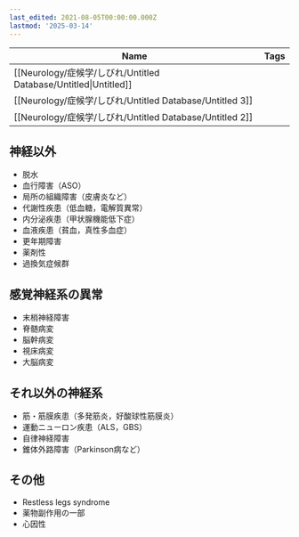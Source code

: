 ```yaml
---
last_edited: 2021-08-05T00:00:00.000Z
lastmod: '2025-03-14'
---
```






  

|Name|Tags|
|---|---|
|[[Neurology/症候学/しびれ/Untitled Database/Untitled\|Untitled]]||
|[[Neurology/症候学/しびれ/Untitled Database/Untitled 3]]||
|[[Neurology/症候学/しびれ/Untitled Database/Untitled 2]]||

  
  

  

  

## 神経以外

- 脱水
- 血行障害（ASO）
- 局所の組織障害（皮膚炎など）
- 代謝性疾患（低血糖，電解質異常）
- 内分泌疾患（甲状腺機能低下症）
- 血液疾患（貧血，真性多血症）
- 更年期障害
- 薬剤性
- 過換気症候群

## 感覚神経系の異常

- 末梢神経障害
- 脊髄病変
- 脳幹病変
- 視床病変
- 大脳病変

## それ以外の神経系

- 筋・筋膜疾患（多発筋炎，好酸球性筋膜炎）
- 運動ニューロン疾患（ALS，GBS）
- 自律神経障害
- 錐体外路障害（Parkinson病など）

## その他

- Restless legs syndrome
- 薬物副作用の一部
- 心因性
